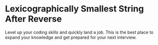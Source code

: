 # Lexicographically Smallest String After Reverse

Level up your coding skills and quickly land a job. This is the best place to expand your knowledge and get prepared for your next interview.